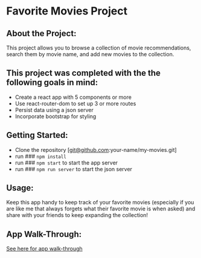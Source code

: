 # Favorite Movies Project

## About the Project:
This project allows you to browse a collection of movie recommendations, search them by movie name, and add new movies to the collection.


## This project was completed with the the following goals in mind: 
 - Create a react app with 5 components or more
 - Use react-router-dom to set up 3 or more routes
 - Persist data using a json server
 - Incorporate bootstrap for styling

## Getting Started:
- Clone the repository [git@github.com:your-name/my-movies.git]
- run ### `npm install`
- run ### `npm start` to start the app server
- run ### `npm run server` to start the json server

## Usage:
Keep this app handy to keep track of your favorite movies (especially if you are like me that always forgets what their favorite movie is when asked) and share with your friends to keep expanding the collection!

## App Walk-Through:
[See here for app walk-through](https://youtu.be/Tr6b7-vz59o)
